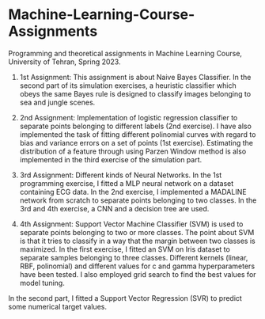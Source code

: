 # Machine-Learning-Course-Assignments
Programming and theoretical assignments in Machine Learning Course, University of Tehran, Spring 2023. 

1. 1st Assignment: This assignment is about Naive Bayes Classifier. In the second part of its simulation exercises, a heuristic classifier which obeys the same Bayes rule is designed to classify images belonging to sea and jungle scenes.

2. 2nd Assignment: Implementation of logistic regression classifier to separate points belonging to different labels (2nd exercise). I have also implemented the task of fitting different polinomial curves with regard to bias and variance errors on a set of points (1st exercise).
Estimating the distribution of a feature through using Parzen Window method is also implemented in the third exercise of the simulation part.

3. 3rd Assignment: Different kinds of Neural Networks. In the 1st programming exercise, I fitted a MLP neural network on a dataset containing ECG data. In the 2nd exercise, I implemented a MADALINE network from scratch to separate points belonging to two classes. In the 3rd and 4th exercise, a CNN and a decision tree are used.

4. 4th Assignment: Support Vector Machine Classifier (SVM) is used to separate points belonging to two or more classes. The point about SVM is that it tries to classify in a way that the margin between two classes is maximized. In the first exercise, I fitted an SVM on Iris dataset to separate samples belonging to three classes. Different kernels (linear, RBF, polinomial) and different values for c and gamma hyperparameters have been tested. I also employed grid search to find the best values for model tuning.

In the second part, I fitted a Support Vector Regression (SVR) to predict some numerical target values.
